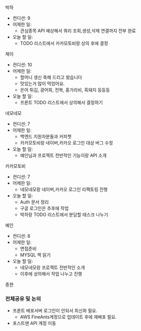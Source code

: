 
박하
- 컨디션: 9
- 어제한 일: 
	- 관심종목 API 예상해서 쿼리 조회,생성,삭제 연결까지 전부 완료
- 오늘 할 일: 
	- TODO 리스트에서 카카모토비랑 상의 후에 결정

제이
- 컨디션: 10
- 어제한 일: 
	- 할머니 생신 축해 드리고 왔습니다
	- 맛있는거 많이 먹었어요.
	- 은어 튀김, 광어회, 전복, 홍가리비, 흑돼지 등등등
- 오늘 할 일: 
	- 프론트 TODO 리스트에서 상의해서 결정하기

네모네모
- 컨디션: 7
- 어제한 일:
	- 백엔드 지원자분들과 커피챗
	- 카카모토비랑 네이버,카카오 로그인 대상 버그 수정
- 오늘 할 일:
	- 예인님과 프로젝트 전반적인 기능이랑 API 소개

카카모토비
- 컨디션: 7
- 어제한 일: 
	- 네모네모랑 네이버,카카오 로그인 리팩토링 진행
- 오늘 할 일: 
	- Auth 문서 정리
	- 구글 로그인은 추후에 작업
	- 박하랑 TODO 리스트에서 분담할 태스크 나누기

예인
- 컨디션: 8
- 어제한 일: 
	- 면접준비
	- MYSQL 책 읽기
- 오늘 할 일:
	- 네모네모랑 프로젝트 전반적인 소개
	- 이후에 상의해서 작업 나누고 진행

종현

### 전체공유 및 논의

- 프론트 배포서버 로그인이 안되서 최신화 필요.
	- AWS FineAnts계정으로 업데이트 후에 재배포 필요.
- 포스트맨 API 계정 이동
